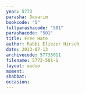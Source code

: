 ```yaml
---
year: 5773
parasha: Devarim
bookcode: "5"
fullparashacode: "501"
parashacode: "501"
title: Free Hate
author: Rabbi Eliezer Hirsch
date: 2013-07-13
archivecode: 57735011
filename: 5773-501-1
layout: audio
moment: 
shabbat: 
occasion: 
---
```

